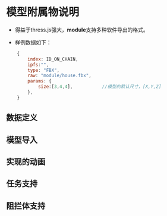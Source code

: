 # 模型附属物说明

* 得益于thress.js强大，**module**支持多种软件导出的格式。

* 样例数据如下：

```Javascript
    {
        index: ID_ON_CHAIN,
        ipfs:"",                    
        type: "FBX",
        raw: "module/house.fbx",
        params: {
            size:[3,4,4],           //模型的默认尺寸，[X,Y,Z]
        },
    }
```

## 数据定义

## 模型导入

## 实现的动画

## 任务支持

## 阻拦体支持